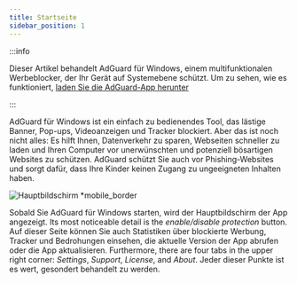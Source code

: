 ```yaml
---
title: Startseite
sidebar_position: 1
---
```


:::info

Dieser Artikel behandelt AdGuard für Windows, einem multifunktionalen Werbeblocker, der Ihr Gerät auf Systemebene schützt. Um zu sehen, wie es funktioniert, [laden Sie die AdGuard-App herunter](https://agrd.io/download-kb-adblock)

:::

AdGuard für Windows ist ein einfach zu bedienendes Tool, das lästige Banner, Pop-ups, Videoanzeigen und Tracker blockiert. Aber das ist noch nicht alles: Es hilft Ihnen, Datenverkehr zu sparen, Webseiten schneller zu laden und Ihren Computer vor unerwünschten und potenziell bösartigen Websites zu schützen. AdGuard schützt Sie auch vor Phishing-Websites und sorgt dafür, dass Ihre Kinder keinen Zugang zu ungeeigneten Inhalten haben.

![Hauptbildschirm \*mobile\_border](https://cdn.adtidy.org/content/kb/ad_blocker/windows/overview/home-screen.png)

Sobald Sie AdGuard für Windows starten, wird der Hauptbildschirm der App angezeigt. Its most noticeable detail is the _enable/disable protection_ button. Auf dieser Seite können Sie auch Statistiken über blockierte Werbung, Tracker und Bedrohungen einsehen, die aktuelle Version der App abrufen oder die App aktualisieren. Furthermore, there are four tabs in the upper right corner: _Settings_, _Support_, _License_, and _About_. Jeder dieser Punkte ist es wert, gesondert behandelt zu werden.
